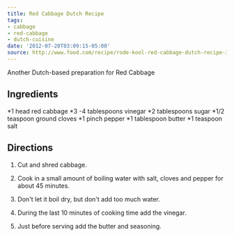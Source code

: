 ```yaml
---
title: Red Cabbage Dutch Recipe
tags:
- cabbage
- red-cabbage
- dutch-cuisine
date: '2012-07-20T03:09:15-05:00'
source: http://www.food.com/recipe/rode-kool-red-cabbage-dutch-recipe-37998
---
```

Another Dutch-based preparation for Red Cabbage


## Ingredients
*1 head red cabbage
*3 -4 tablespoons vinegar
*2 tablespoons sugar
*1/2 teaspoon ground cloves
*1 pinch pepper
*1 tablespoon butter
*1 teaspoon salt


## Directions

1. Cut and shred cabbage.

1. Cook in a small amount of boiling water with salt, cloves and pepper for about 45 minutes.

1. Don't let it boil dry, but don't add too much water.

1. During the last 10 minutes of cooking time add the vinegar.

1. Just before serving add the butter and seasoning.
